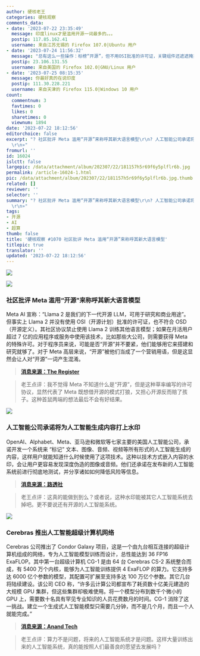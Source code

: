 ```yaml
---
author: 硬核老王
categories: 硬核观察
comments_data:
- date: '2023-07-22 23:35:49'
  message: 印度linux才是滥用开源一词最多的。。。
  postip: 117.85.162.41
  username: 来自江苏无锡的 Firefox 107.0|Ubuntu 用户
- date: '2023-07-24 11:56:32'
  message: "总有这么一些操作：标榜“开源”，但不用OSI批准的许可证，关键组件还遮遮掩掩不放出源码。<br />\r\n<br />\r\n要商业就踏踏实实搞商业，别用“开源”当噱头。"
  postip: 23.106.131.55
  username: 来自美国的 Firefox 102.0|GNU/Linux 用户
- date: '2023-07-25 08:15:35'
  message: 你最好真的在说印度
  postip: 111.30.228.221
  username: 来自天津的 Firefox 115.0|Windows 10 用户
count:
  commentnum: 3
  favtimes: 0
  likes: 0
  sharetimes: 0
  viewnum: 1894
date: '2023-07-22 18:12:56'
editorchoice: false
excerpt: "? 社区批评 Meta 滥用“开源”来称呼其新大语言模型\r\n? 人工智能公司承诺将为人工智能生成内容打上水印\r\n? Cerebras 推出人工智能超级计算机网络\r\n»
  \r\n»"
fromurl: ''
id: 16024
islctt: false
largepic: /data/attachment/album/202307/22/181157h5r69f6y5plflr6b.jpg
permalink: /article-16024-1.html
pic: /data/attachment/album/202307/22/181157h5r69f6y5plflr6b.jpg.thumb.jpg
related: []
reviewer: ''
selector: ''
summary: "? 社区批评 Meta 滥用“开源”来称呼其新大语言模型\r\n? 人工智能公司承诺将为人工智能生成内容打上水印\r\n? Cerebras 推出人工智能超级计算机网络\r\n»
  \r\n»"
tags:
- 开源
- AI
- 超算
thumb: false
title: '硬核观察 #1070 社区批评 Meta 滥用“开源”来称呼其新大语言模型'
titlepic: true
translator: ''
updated: '2023-07-22 18:12:56'
---
```


![](/data/attachment/album/202307/22/181157h5r69f6y5plflr6b.jpg)


![](/data/attachment/album/202307/22/181209wc19flg13wbbwgk3.jpg)


### 社区批评 Meta 滥用“开源”来称呼其新大语言模型


Meta AI 宣称：“Llama 2 是我们的下一代开源 LLM，可用于研究和商业用途”。但事实上 Llama 2 并没有使用 OSI（开源计划）批准的许可证，也不符合 OSD（开源定义）。其社区协议禁止使用 Llama 2 训练其他语言模型；如果在月活用户超过 7 亿的应用程序或服务中使用该技术，比如那些大公司，则需要获得 Meta 的特殊许可。对于程序员来说，可能是否“开源”并不要紧，他们能够用它来搭建和研究就够了。对于 Meta 高层来说，“开源”被他们当成了一个营销用语，但是这显然会让人对“开源”一词产生混淆。



> 
> **[消息来源：The Register](https://www.theregister.com/2023/07/21/llama_is_not_open_source/)**
> 
> 
> 



> 
> 老王点评：我不觉得 Meta 不知道什么是“开源”，但是这种草率编写的许可协议，显然代表了 Meta 既想借开源的模式打狼，又担心开源反而赔了孩子。这种首鼠两端的想法最后不会有好结果。
> 
> 
> 


![](/data/attachment/album/202307/22/181222fpp7hisx367kjmpm.jpg)


### 人工智能公司承诺将为人工智能生成内容打上水印


OpenAI、Alphabet、Meta、亚马逊和微软等七家主要的美国人工智能公司，承诺开发一个系统来 “标记” 文本、图像、音频、视频等所有形式的人工智能生成的内容，这样用户就能知道什么时候使用了这项技术。这种以技术方式嵌入内容的水印，会让用户更容易发现深度伪造的图像或音频。他们还承诺在发布新的人工智能系统前进行彻底地测试，并分享诸如如何降低风险等信息。



> 
> **[消息来源：路透社](https://www.reuters.com/technology/openai-google-others-pledge-watermark-ai-content-safety-white-house-2023-07-21/)**
> 
> 
> 



> 
> 老王点评：这真的能做到到么？或者说，这种水印能被其它人工智能系统去掉吧。更不要说还有开源的人工智能系统。
> 
> 
> 


![](/data/attachment/album/202307/22/181243wzcz83bktctnazaa.jpg)


### Cerebras 推出人工智能超级计算机网络


Cerebras 公司推出了 Condor Galaxy 项目，这是一个由九台相互连接的超级计算机组成的网络，专为人工智能模型训练而设计，总性能达到 36 FP16 ExaFLOP。其中第一台超级计算机 CG-1 是由 64 台 Cerebras CS-2 系统整合而成，有 5400 万个内核，能够为人工智能训练提供 4 ExaFLOP 的算力。它支持多达 6000 亿个参数的模型，其配置可扩展至支持多达 100 万亿个参数。其它几台将陆续建设。该公司 CEO 称，“许多云计算公司都宣布了耗资数十亿美元建造的大规模 GPU 集群，但这些集群却极难使用。将一个模型分布到数千个微小的 GPU 上，需要数十名具有罕见专业知识的人员花费数月的时间。CG-1 消除了这一挑战。建立一个生成式人工智能模型只需要几分钟，而不是几个月，而且一个人就能完成。”



> 
> **[消息来源：Anand Tech](https://www.anandtech.com/show/18969/cerebras-to-enable-a-network-of-ai-supercomputers-36-exaflops-for-ai)**
> 
> 
> 



> 
> 老王点评：算力不是问题，将来的人工智能系统才是问题。这样大量训练出来的人工智能系统，真的能按照人们最善良的愿望去发展吗？
> 
> 
>